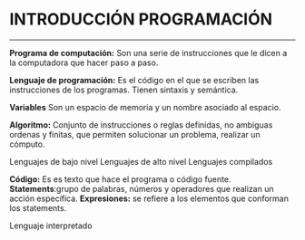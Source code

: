 # INTRODUCCIÓN PROGRAMACIÓN 
---
<!-- **<span style="color:blue">Texto en Azul y Negrita</span>** -->
**Programa de computación:** Son una serie de instrucciones que le dicen a la computadora que hacer paso a paso.  

**Lenguaje de programación:** Es el código en el que se escriben las instrucciones de los programas. Tienen sintaxis y semántica. 

**Variables** Son un espacio de memoria y un nombre asociado al espacio.

**Algoritmo:** Conjunto de instrucciones o reglas definidas, no ambiguas ordenas y finitas, que permiten solucionar un problema, realizar un cómputo.

Lenguajes de bajo nivel 
Lenguajes de alto nivel
Lenguajes compilados

**Código:** Es es texto que hace el programa o código fuente.
**Statements**:grupo de palabras, números y operadores que realizan un acción específica.
**Expresiones:** se refiere a los elementos que conforman los statements.


Lenguaje interpretado